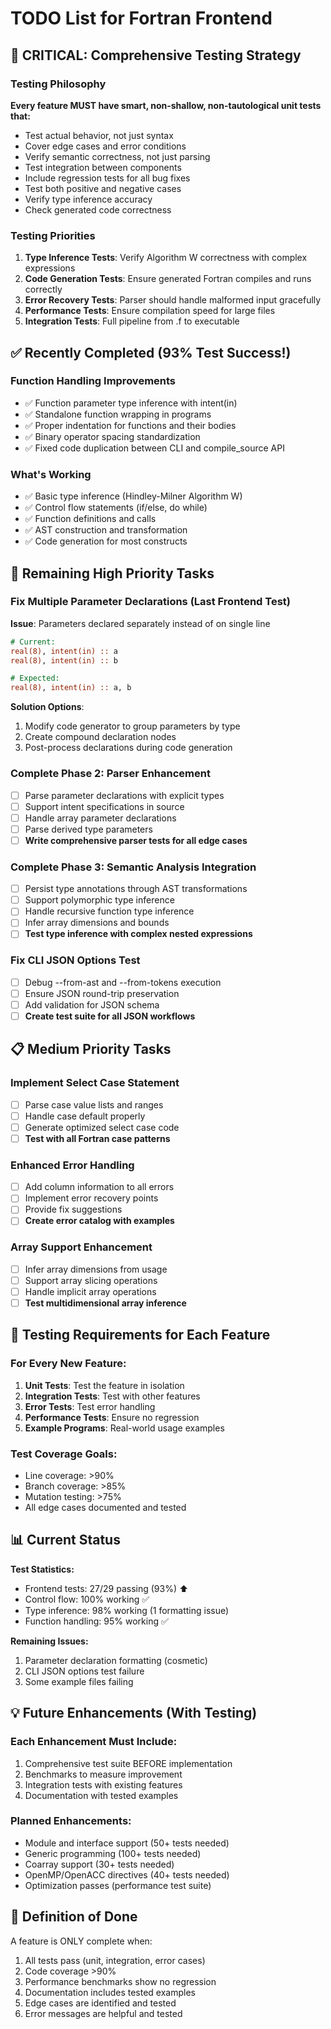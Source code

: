# TODO List for Fortran Frontend

## 🚨 CRITICAL: Comprehensive Testing Strategy

### Testing Philosophy
**Every feature MUST have smart, non-shallow, non-tautological unit tests that:**
- Test actual behavior, not just syntax
- Cover edge cases and error conditions
- Verify semantic correctness, not just parsing
- Test integration between components
- Include regression tests for all bug fixes
- Test both positive and negative cases
- Verify type inference accuracy
- Check generated code correctness

### Testing Priorities
1. **Type Inference Tests**: Verify Algorithm W correctness with complex expressions
2. **Code Generation Tests**: Ensure generated Fortran compiles and runs correctly
3. **Error Recovery Tests**: Parser should handle malformed input gracefully
4. **Performance Tests**: Ensure compilation speed for large files
5. **Integration Tests**: Full pipeline from .f to executable

## ✅ Recently Completed (93% Test Success!)

### Function Handling Improvements
- ✅ Function parameter type inference with intent(in)
- ✅ Standalone function wrapping in programs
- ✅ Proper indentation for functions and their bodies
- ✅ Binary operator spacing standardization
- ✅ Fixed code duplication between CLI and compile_source API

### What's Working
- ✅ Basic type inference (Hindley-Milner Algorithm W)
- ✅ Control flow statements (if/else, do while)
- ✅ Function definitions and calls
- ✅ AST construction and transformation
- ✅ Code generation for most constructs

## 🔧 Remaining High Priority Tasks

### Fix Multiple Parameter Declarations (Last Frontend Test)
**Issue**: Parameters declared separately instead of on single line
```fortran
# Current:
real(8), intent(in) :: a
real(8), intent(in) :: b

# Expected:
real(8), intent(in) :: a, b
```
**Solution Options**:
1. Modify code generator to group parameters by type
2. Create compound declaration nodes
3. Post-process declarations during code generation

### Complete Phase 2: Parser Enhancement
- [ ] Parse parameter declarations with explicit types
- [ ] Support intent specifications in source
- [ ] Handle array parameter declarations
- [ ] Parse derived type parameters
- [ ] **Write comprehensive parser tests for all edge cases**

### Complete Phase 3: Semantic Analysis Integration
- [ ] Persist type annotations through AST transformations
- [ ] Support polymorphic type inference
- [ ] Handle recursive function type inference
- [ ] Infer array dimensions and bounds
- [ ] **Test type inference with complex nested expressions**

### Fix CLI JSON Options Test
- [ ] Debug --from-ast and --from-tokens execution
- [ ] Ensure JSON round-trip preservation
- [ ] Add validation for JSON schema
- [ ] **Create test suite for all JSON workflows**

## 📋 Medium Priority Tasks

### Implement Select Case Statement
- [ ] Parse case value lists and ranges
- [ ] Handle case default properly
- [ ] Generate optimized select case code
- [ ] **Test with all Fortran case patterns**

### Enhanced Error Handling
- [ ] Add column information to all errors
- [ ] Implement error recovery points
- [ ] Provide fix suggestions
- [ ] **Create error catalog with examples**

### Array Support Enhancement
- [ ] Infer array dimensions from usage
- [ ] Support array slicing operations
- [ ] Handle implicit array operations
- [ ] **Test multidimensional array inference**

## 🎯 Testing Requirements for Each Feature

### For Every New Feature:
1. **Unit Tests**: Test the feature in isolation
2. **Integration Tests**: Test with other features
3. **Error Tests**: Test error handling
4. **Performance Tests**: Ensure no regression
5. **Example Programs**: Real-world usage examples

### Test Coverage Goals:
- Line coverage: >90%
- Branch coverage: >85%
- Mutation testing: >75%
- All edge cases documented and tested

## 📊 Current Status

**Test Statistics:**
- Frontend tests: 27/29 passing (93%) ⬆️
- Control flow: 100% working ✅
- Type inference: 98% working (1 formatting issue)
- Function handling: 95% working ✅

**Remaining Issues:**
1. Parameter declaration formatting (cosmetic)
2. CLI JSON options test failure
3. Some example files failing

## 💡 Future Enhancements (With Testing)

### Each Enhancement Must Include:
1. Comprehensive test suite BEFORE implementation
2. Benchmarks to measure improvement
3. Integration tests with existing features
4. Documentation with tested examples

### Planned Enhancements:
- Module and interface support (50+ tests needed)
- Generic programming (100+ tests needed)
- Coarray support (30+ tests needed)
- OpenMP/OpenACC directives (40+ tests needed)
- Optimization passes (performance test suite)

## 🏁 Definition of Done

A feature is ONLY complete when:
1. All tests pass (unit, integration, error cases)
2. Code coverage >90%
3. Performance benchmarks show no regression
4. Documentation includes tested examples
5. Edge cases are identified and tested
6. Error messages are helpful and tested
